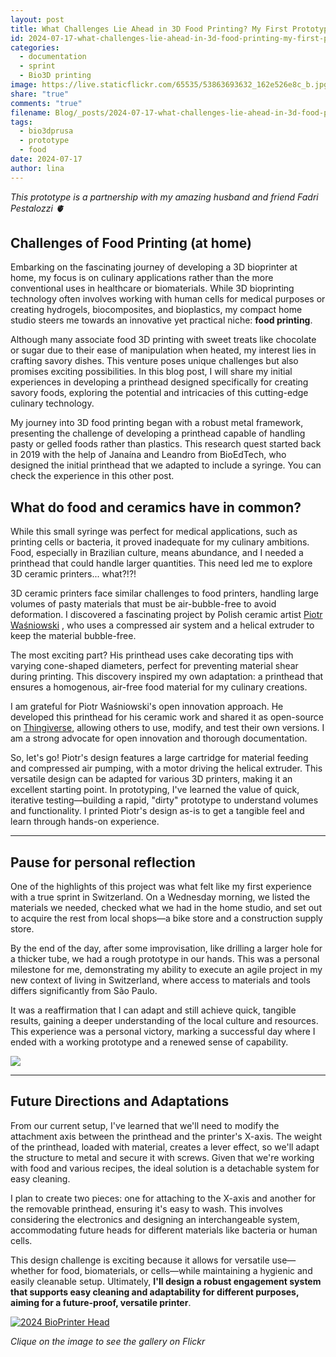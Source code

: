 ```yaml
---
layout: post
title: What Challenges Lie Ahead in 3D Food Printing? My First Prototype Sprint in Switzerland
id: 2024-07-17-what-challenges-lie-ahead-in-3d-food-printing-my-first-prototype-sprint-in-switzerland.md
categories:
  - documentation
  - sprint
  - Bio3D printing
image: https://live.staticflickr.com/65535/53863693632_162e526e8c_b.jpg
share: "true"
comments: "true"
filename: Blog/_posts/2024-07-17-what-challenges-lie-ahead-in-3d-food-printing-my-first-prototype-sprint-in-switzerland.md
tags:
  - bio3dprusa
  - prototype
  - food
date: 2024-07-17
author: lina
---
```



_This prototype is a partnership with my amazing husband and friend Fadri Pestalozzi 🫀_

## Challenges of Food Printing (at home)

Embarking on the fascinating journey of developing a 3D bioprinter at home, my focus is on culinary applications rather than the more conventional uses in healthcare or biomaterials. While 3D bioprinting technology often involves working with human cells for medical purposes or creating hydrogels, biocomposites, and bioplastics, my compact home studio steers me towards an innovative yet practical niche: **food printing**. 

Although many associate food 3D printing with sweet treats like chocolate or sugar due to their ease of manipulation when heated, my interest lies in crafting savory dishes. This venture poses unique challenges but also promises exciting possibilities. In this blog post, I will share my initial experiences in developing a printhead designed specifically for creating savory foods, exploring the potential and intricacies of this cutting-edge culinary technology.

My journey into 3D food printing began with a robust metal framework, presenting the challenge of developing a printhead capable of handling pasty or gelled foods rather than plastics. This research quest started back in 2019 with the help of Janaína and Leandro from BioEdTech, who designed the initial printhead that we adapted to include a syringe. You can check the experience in this other post. 

## What do food and ceramics have in common?

While this small syringe was perfect for medical applications, such as printing cells or bacteria, it proved inadequate for my culinary ambitions. Food, especially in Brazilian culture, means abundance, and I needed a printhead that could handle larger quantities. This need led me to explore 3D ceramic printers... what?!?!

3D ceramic printers face similar challenges to food printers, handling large volumes of pasty materials that must be air-bubble-free to avoid deformation. I discovered a fascinating project by Polish ceramic artist [Piotr Waśniowski](https://www.instagram.com/piotr_wasniowski/) , who uses a compressed air system and a helical extruder to keep the material bubble-free. 

The most exciting part? His printhead uses cake decorating tips with varying cone-shaped diameters, perfect for preventing material shear during printing. This discovery inspired my own adaptation: a printhead that ensures a homogenous, air-free food material for my culinary creations. 

I am grateful for Piotr Waśniowski's open innovation approach. He developed this printhead for his ceramic work and shared it as open-source on [Thingiverse](https://www.thingiverse.com/thing:4805607), allowing others to use, modify, and test their own versions. I am a strong advocate for open innovation and thorough documentation. 

So, let's go! Piotr's design features a large cartridge for material feeding and compressed air pumping, with a motor driving the helical extruder. This versatile design can be adapted for various 3D printers, making it an excellent starting point. In prototyping, I've learned the value of quick, iterative testing—building a rapid, "dirty" prototype to understand volumes and functionality. I printed Piotr's design as-is to get a tangible feel and learn through hands-on experience.

---

## Pause for personal reflection

One of the highlights of this project was what felt like my first experience with a true sprint in Switzerland. On a Wednesday morning, we listed the materials we needed, checked what we had in the home studio, and set out to acquire the rest from local shops—a bike store and a construction supply store. 

By the end of the day, after some improvisation, like drilling a larger hole for a thicker tube, we had a rough prototype in our hands. This was a personal milestone for me, demonstrating my ability to execute an agile project in my new context of living in Switzerland, where access to materials and tools differs significantly from São Paulo. 

It was a reaffirmation that I can adapt and still achieve quick, tangible results, gaining a deeper understanding of the local culture and resources. This experience was a personal victory, marking a successful day where I ended with a working prototype and a renewed sense of capability.

<img src="https://live.staticflickr.com/65535/53864788613_a861fe8f7c_b.jpg"/>

---

## Future Directions and Adaptations

From our current setup, I've learned that we'll need to modify the attachment axis between the printhead and the printer's X-axis. The weight of the printhead, loaded with material, creates a lever effect, so we'll adapt the structure to metal and secure it with screws. Given that we're working with food and various recipes, the ideal solution is a detachable system for easy cleaning. 

I plan to create two pieces: one for attaching to the X-axis and another for the removable printhead, ensuring it's easy to wash. This involves considering the electronics and designing an interchangeable system, accommodating future heads for different materials like bacteria or human cells. 

This design challenge is exciting because it allows for versatile use—whether for food, biomaterials, or cells—while maintaining a hygienic and easily cleanable setup. Ultimately, **I'll design a robust engagement system that supports easy cleaning and adaptability for different purposes, aiming for a future-proof, versatile printer**.

<a data-flickr-embed="true" href="https://www.flickr.com/photos/200845412@N02/albums/72177720318893186" title="2024 BioPrinter Head"><img src="https://live.staticflickr.com/65535/53863693632_162e526e8c_c.jpg" alt="2024 BioPrinter Head"/></a><script async src="//embedr.flickr.com/assets/client-code.js" charset="utf-8"></script>

_Clique on the image to see the gallery on Flickr_

